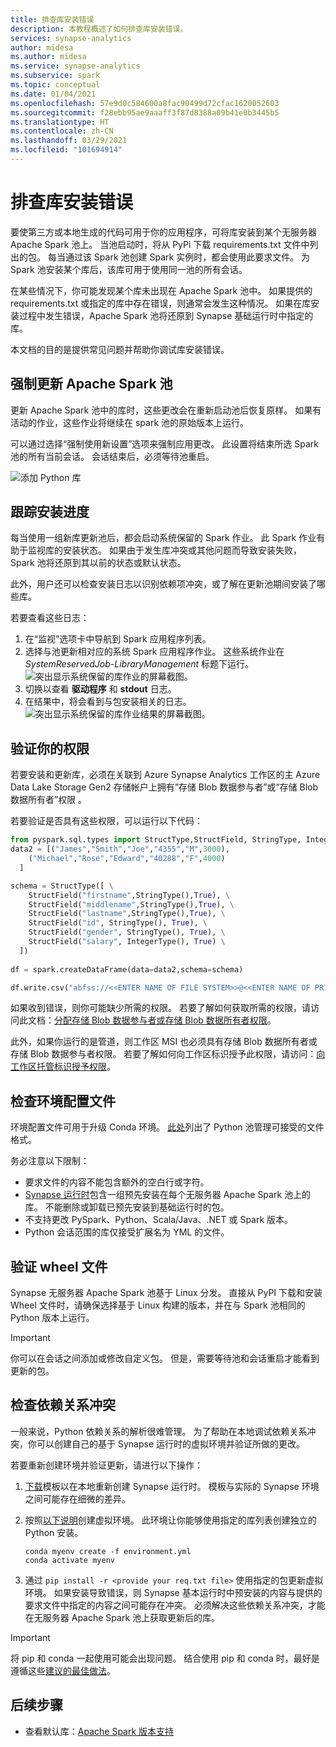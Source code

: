 ```yaml
---
title: 排查库安装错误
description: 本教程概述了如何排查库安装错误。
services: synapse-analytics
author: midesa
ms.author: midesa
ms.service: synapse-analytics
ms.subservice: spark
ms.topic: conceptual
ms.date: 01/04/2021
ms.openlocfilehash: 57e9d0c584600a8fac90499d72cfac1620052603
ms.sourcegitcommit: f28ebb95ae9aaaff3f87d8388a09b41e0b3445b5
ms.translationtype: HT
ms.contentlocale: zh-CN
ms.lasthandoff: 03/29/2021
ms.locfileid: "101694914"
---
```

# <a name="troubleshoot-library-installation-errors"></a>排查库安装错误 
要使第三方或本地生成的代码可用于你的应用程序，可将库安装到某个无服务器 Apache Spark 池上。 当池启动时，将从 PyPi 下载 requirements.txt 文件中列出的包。 每当通过该 Spark 池创建 Spark 实例时，都会使用此要求文件。 为 Spark 池安装某个库后，该库可用于使用同一池的所有会话。 

在某些情况下，你可能发现某个库未出现在 Apache Spark 池中。 如果提供的 requirements.txt 或指定的库中存在错误，则通常会发生这种情况。 如果在库安装过程中发生错误，Apache Spark 池将还原到 Synapse 基础运行时中指定的库。

本文档的目的是提供常见问题并帮助你调试库安装错误。

## <a name="force-update-your-apache-spark-pool"></a>强制更新 Apache Spark 池
更新 Apache Spark 池中的库时，这些更改会在重新启动池后恢复原样。 如果有活动的作业，这些作业将继续在 spark 池的原始版本上运行。

可以通过选择“强制使用新设置”选项来强制应用更改。 此设置将结束所选 Spark 池的所有当前会话。 会话结束后，必须等待池重启。 

![添加 Python 库](./media/apache-spark-azure-portal-add-libraries/update-libraries.png "添加 Python 库")

## <a name="track-installation-progress"></a>跟踪安装进度
每当使用一组新库更新池后，都会启动系统保留的 Spark 作业。 此 Spark 作业有助于监视库的安装状态。 如果由于发生库冲突或其他问题而导致安装失败，Spark 池将还原到其以前的状态或默认状态。 

此外，用户还可以检查安装日志以识别依赖项冲突，或了解在更新池期间安装了哪些库。

若要查看这些日志：
1. 在“监视”选项卡中导航到 Spark 应用程序列表。 
2. 选择与池更新相对应的系统 Spark 应用程序作业。 这些系统作业在 *SystemReservedJob-LibraryManagement* 标题下运行。
   ![突出显示系统保留的库作业的屏幕截图。](./media/apache-spark-azure-portal-add-libraries/system-reserved-library-job.png "查看系统库作业")
3. 切换以查看 **驱动程序** 和 **stdout** 日志。 
4. 在结果中，将会看到与包安装相关的日志。
    ![突出显示系统保留的库作业结果的屏幕截图。](./media/apache-spark-azure-portal-add-libraries/system-reserved-library-job-results.png "查看系统库作业进度")

## <a name="validate-your-permissions"></a>验证你的权限
若要安装和更新库，必须在关联到 Azure Synapse Analytics 工作区的主 Azure Data Lake Storage Gen2 存储帐户上拥有“存储 Blob 数据参与者”或“存储 Blob 数据所有者”权限 。

若要验证是否具有这些权限，可以运行以下代码：

```python
from pyspark.sql.types import StructType,StructField, StringType, IntegerType
data2 = [("James","Smith","Joe","4355","M",3000),
    ("Michael","Rose","Edward","40288","F",4000)
  ]

schema = StructType([ \
    StructField("firstname",StringType(),True), \
    StructField("middlename",StringType(),True), \
    StructField("lastname",StringType(),True), \
    StructField("id", StringType(), True), \
    StructField("gender", StringType(), True), \
    StructField("salary", IntegerType(), True) \
  ])
 
df = spark.createDataFrame(data=data2,schema=schema)

df.write.csv("abfss://<<ENTER NAME OF FILE SYSTEM>>@<<ENTER NAME OF PRIMARY STORAGE ACCOUNT>>.dfs.core.windows.net/validate_permissions.csv")

```
如果收到错误，则你可能缺少所需的权限。 若要了解如何获取所需的权限，请访问此文档：[分配存储 Blob 数据参与者或存储 Blob 数据所有者权限](../../storage/common/storage-auth-aad-rbac-portal.md#assign-an-azure-built-in-role)。

此外，如果你运行的是管道，则工作区 MSI 也必须具有存储 Blob 数据所有者或存储 Blob 数据参与者权限。 若要了解如何向工作区标识授予此权限，请访问：[向工作区托管标识授予权限](../security/how-to-grant-workspace-managed-identity-permissions.md)。

## <a name="check-the-environment-configuration-file"></a>检查环境配置文件
环境配置文件可用于升级 Conda 环境。 [此处](./apache-spark-manage-python-packages.md)列出了 Python 池管理可接受的文件格式。

务必注意以下限制：
   -  要求文件的内容不能包含额外的空白行或字符。 
   -  [Synapse 运行时](apache-spark-version-support.md)包含一组预先安装在每个无服务器 Apache Spark 池上的库。 不能删除或卸载已预先安装到基础运行时的包。
   -  不支持更改 PySpark、Python、Scala/Java、.NET 或 Spark 版本。
   -  Python 会话范围的库仅接受扩展名为 YML 的文件。

## <a name="validate-wheel-files"></a>验证 wheel 文件
Synapse 无服务器 Apache Spark 池基于 Linux 分发。 直接从 PyPI 下载和安装 Wheel 文件时，请确保选择基于 Linux 构建的版本，并在与 Spark 池相同的 Python 版本上运行。

>[!IMPORTANT]
>你可以在会话之间添加或修改自定义包。 但是，需要等待池和会话重启才能看到更新的包。

## <a name="check-for-dependency-conflicts"></a>检查依赖关系冲突
 一般来说，Python 依赖关系的解析很难管理。 为了帮助在本地调试依赖关系冲突，你可以创建自己的基于 Synapse 运行时的虚拟环境并验证所做的更改。

若要重新创建环境并验证更新，请进行以下操作：
 1. [下载](https://github.com/Azure-Samples/Synapse/blob/main/Spark/Python/base_environment.yml)模板以在本地重新创建 Synapse 运行时。 模板与实际的 Synapse 环境之间可能存在细微的差异。
   
 2. 按照[以下说明](https://docs.conda.io/projects/conda/latest/user-guide/tasks/manage-environments.html)创建虚拟环境。 此环境让你能够使用指定的库列表创建独立的 Python 安装。 
    
    ```
    conda myenv create -f environment.yml
    conda activate myenv
    ```
   
 3. 通过 ``pip install -r <provide your req.txt file>`` 使用指定的包更新虚拟环境。 如果安装导致错误，则 Synapse 基本运行时中预安装的内容与提供的要求文件中指定的内容之间可能存在冲突。 必须解决这些依赖关系冲突，才能在无服务器 Apache Spark 池上获取更新后的库。

>[!IMPORTANT]
>将 pip 和 conda 一起使用可能会出现问题。 结合使用 pip 和 conda 时，最好是遵循这些[建议的最佳做法](https://docs.conda.io/projects/conda/latest/user-guide/tasks/manage-environments.html#using-pip-in-an-environment)。

## <a name="next-steps"></a>后续步骤
- 查看默认库：[Apache Spark 版本支持](apache-spark-version-support.md)